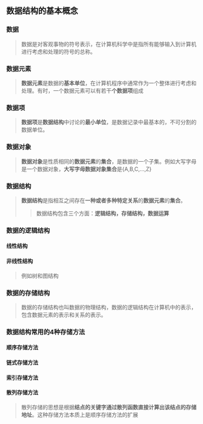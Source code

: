 ## 数据结构的基本概念

### 数据
> 数据是对客观事物的符号表示，在计算机科学中是指所有能够输入到计算机进行考虑和处理的符号的总称。

### 数据元素
> **数据元素**是数据的**基本单位**，在计算机程序中通常作为一个整体进行考虑和处理。有时，一个数据元素可以有若干**个数据项**组成

### 数据项
> **数据项**是**数据结构**中讨论的**最小单位**，是数据记录中最基本的，不可分割的数据单位。

### 数据对象
> **数据对象**是性质相同的**数据元素**的**集合**，是数据的一个子集。例如大写字母是一个数据对象，**大写字母数据对象集合**是{A,B,C,...,Z}

### 数据结构
> **数据结构**是指相互之间存在**一种或者多种特定关系**的**数据元素**的**集合**。
>> 数据结构包含三个方面：**逻辑结构，存储结构，数据运算**

### 数据的逻辑结构
#### 线性结构

#### 非线性结构
> 例如树和图结构

### 数据的存储结构
>数据的存储结构也叫数据的物理结构，数据的逻辑结构在计算机中的表示，包含数据元素的表示和关系的表示。

### 数据结构常用的4种存储方法
#### 顺序存储方法

#### 链式存储方法

#### 索引存储方法

#### 散列存储方法
> 散列存储的思想是根据**结点的关键字通过散列函数直接计算出该结点的存储地址**。这种存储方法本质上是顺序存储方法的扩展